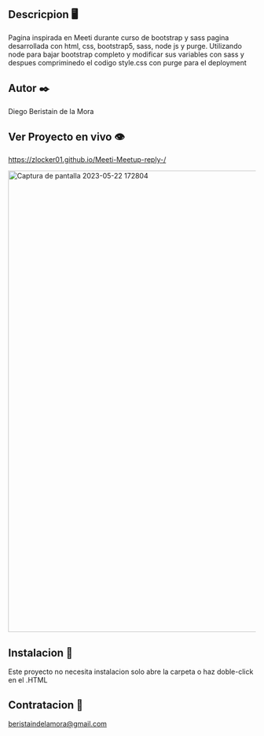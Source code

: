 ## Descricpion 🖥️

Pagina inspirada en Meeti durante curso de bootstrap y sass
pagina desarrollada con html, css, bootstrap5, sass, node js y purge.
Utilizando node para bajar bootstrap completo y modificar sus variables con sass y despues compriminedo el codigo style.css con purge para el deployment

## Autor ✒️

Diego Beristain de la Mora

## Ver Proyecto en vivo 👁️

https://zlocker01.github.io/Meeti-Meetup-reply-/

<img width="939" alt="Captura de pantalla 2023-05-22 172804" src="https://github.com/zlocker01/Jiu-Jitsu-Website-REAL-PROJECT/assets/121736405/969a4a5e-f7d9-4218-ab2f-30960f05ee9e">

## Instalacion 🔌

Este proyecto no necesita instalacion solo abre la carpeta o haz doble-click en el .HTML

## Contratacion 📧

beristaindelamora@gmail.com
